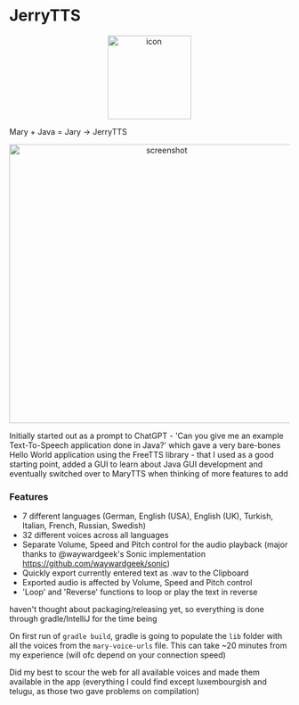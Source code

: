 # JerryTTS 

<p align="center">
  <img src="https://user-images.githubusercontent.com/39552449/209026824-8937a73f-c01c-4945-9794-0a93b6995b87.png" alt="icon" width="150" height="150">
</p>

Mary + Java = Jary -> JerryTTS

<p align="center">
  <img src="https://user-images.githubusercontent.com/39552449/209025976-cd9deaf2-7037-4ca1-9f60-2b9bb486c984.png" alt="screenshot" width="550" height="500">
</p>



Initially started out as a prompt to ChatGPT - 'Can you give me an example Text-To-Speech application done in Java?' 
which gave a very bare-bones Hello World application using the FreeTTS library - that I used as a good starting point, added a GUI
to learn about Java GUI development and eventually switched over to MaryTTS when thinking of more features to add

### Features

- 7 different languages (German, English (USA), English (UK), Turkish, Italian, French, Russian, Swedish)
- 32 different voices across all languages
- Separate Volume, Speed and Pitch control for the audio playback (major thanks to @waywardgeek's Sonic implementation https://github.com/waywardgeek/sonic)
- Quickly export currently entered text as .wav to the Clipboard
- Exported audio is affected by Volume, Speed and Pitch control
- 'Loop' and 'Reverse' functions to loop or play the text in reverse

haven't thought about packaging/releasing yet, so everything is done through gradle/IntelliJ for the time being

On first run of `gradle build`, gradle is going to populate the `lib` folder with all the voices from the `mary-voice-urls` file. This can take ~20 minutes from my experience (will ofc depend on your connection speed)

Did my best to scour the web for all available voices and made them available in the app (everything I could find except luxembourgish and telugu, as those two gave problems on compilation)

